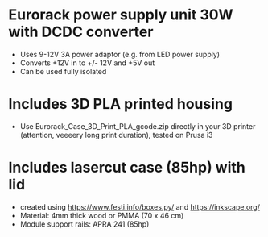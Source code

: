 # Eurorack power supply unit 30W with DCDC converter
- Uses 9-12V 3A power adaptor (e.g. from LED power supply)
- Converts +12V in to +/- 12V and +5V out
- Can be used fully isolated

# Includes 3D PLA printed housing
- Use Eurorack_Case_3D_Print_PLA_gcode.zip directly in your 3D printer (attention, veeeery long print duration), tested on Prusa i3

# Includes lasercut case (85hp) with lid
- created using https://www.festi.info/boxes.py/ and https://inkscape.org/
- Material: 4mm thick wood or PMMA (70 x 46 cm)
- Module support rails: APRA 241 (85hp)
